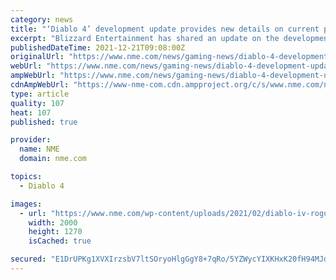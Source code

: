 ```yaml
---
category: news
title: "‘Diablo 4’ development update provides new details on current progress"
excerpt: "Blizzard Entertainment has shared an update on the development of Diablo 4. READ MORE In a new Blizzard blog pos ..."
publishedDateTime: 2021-12-21T09:08:00Z
originalUrl: "https://www.nme.com/news/gaming-news/diablo-4-development-update-provides-new-details-on-current-progress-3123937"
webUrl: "https://www.nme.com/news/gaming-news/diablo-4-development-update-provides-new-details-on-current-progress-3123937"
ampWebUrl: "https://www.nme.com/news/gaming-news/diablo-4-development-update-provides-new-details-on-current-progress-3123937?amp"
cdnAmpWebUrl: "https://www-nme-com.cdn.ampproject.org/c/s/www.nme.com/news/gaming-news/diablo-4-development-update-provides-new-details-on-current-progress-3123937?amp"
type: article
quality: 107
heat: 107
published: true

provider:
  name: NME
  domain: nme.com

topics:
  - Diablo 4

images:
  - url: "https://www.nme.com/wp-content/uploads/2021/02/diablo-iv-rogue@2000x1270.jpg"
    width: 2000
    height: 1270
    isCached: true

secured: "E1DrUPKg1XVXIrzsbV7ltSOryoHlgGgY8+7qRo/5YZWycYIXKHxK20fH94MJdvPdA56OXCc/9VCkTAJHdNFPZVVCiMLboxE1uW0GsjxV+gmlT1xRiZ8Uj2osL50/nD6IAdztAoRGEeZpDYIjudYjk6JmF1AIp2j2govgk/huEfbnxBx20P0cdYlxnC5DWaNosCN63YAVu/xuvTgXIX1HYu5rdeW2WToT144t+RSOql/RYFA1Gnz/k1k9M7wel0V0hfNiyrH/orZYUK/KrPL7daC1mFs05XH13SFIQ2DgiZWZ8lKLXDuVqR446NCEnVPOzVaOIDc2VKCuOZsZ5ucZw8quffxG8lH+2HYbeHuT5ig=;c/k6+Hq4pkhra8lOKFVZ1Q=="
---
```


